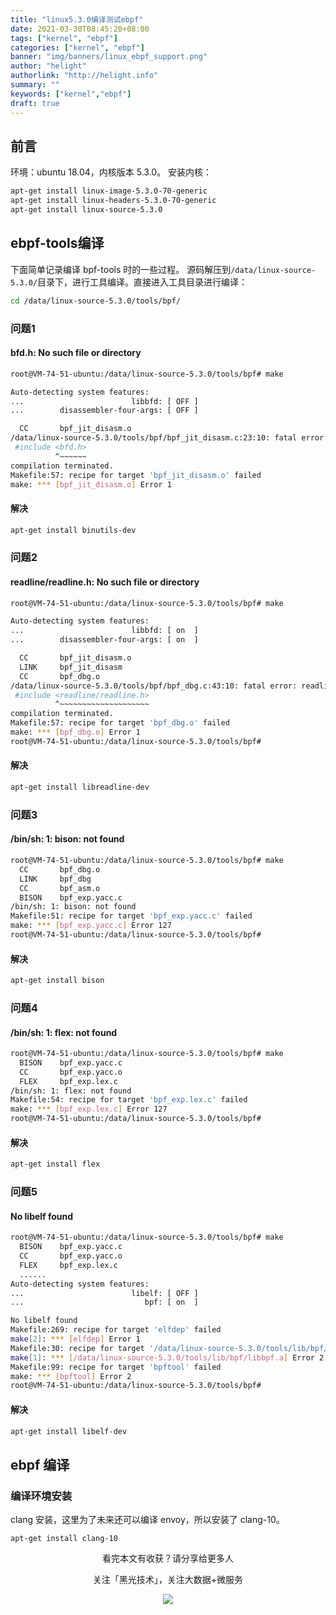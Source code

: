 ```yaml
---
title: "linux5.3.0编译测试ebpf"
date: 2021-03-30T08:45:20+08:00
tags: ["kernel", "ebpf"]
categories: ["kernel", "ebpf"]
banner: "img/banners/linux_ebpf_support.png"
author: "helight"
authorlink: "http://helight.info"
summary: ""
keywords: ["kernel","ebpf"]
draft: true
---
```


## 前言
环境：ubuntu 18.04，内核版本 5.3.0。
安装内核：
```sh
apt-get install linux-image-5.3.0-70-generic
apt-get install linux-headers-5.3.0-70-generic
apt-get install linux-source-5.3.0
```

## ebpf-tools编译
下面简单记录编译 bpf-tools 时的一些过程。
源码解压到`/data/linux-source-5.3.0/`目录下，进行工具编译。直接进入工具目录进行编译：
```sh
cd /data/linux-source-5.3.0/tools/bpf/
```
### 问题1
#### bfd.h: No such file or directory
```sh
root@VM-74-51-ubuntu:/data/linux-source-5.3.0/tools/bpf# make

Auto-detecting system features:
...                        libbfd: [ OFF ]
...        disassembler-four-args: [ OFF ]

  CC       bpf_jit_disasm.o
/data/linux-source-5.3.0/tools/bpf/bpf_jit_disasm.c:23:10: fatal error: bfd.h: No such file or directory
 #include <bfd.h>
          ^~~~~~~
compilation terminated.
Makefile:57: recipe for target 'bpf_jit_disasm.o' failed
make: *** [bpf_jit_disasm.o] Error 1
```
#### 解决
```sh
apt-get install binutils-dev
```
### 问题2
#### readline/readline.h: No such file or directory
```sh
root@VM-74-51-ubuntu:/data/linux-source-5.3.0/tools/bpf# make

Auto-detecting system features:
...                        libbfd: [ on  ]
...        disassembler-four-args: [ on  ]

  CC       bpf_jit_disasm.o
  LINK     bpf_jit_disasm
  CC       bpf_dbg.o
/data/linux-source-5.3.0/tools/bpf/bpf_dbg.c:43:10: fatal error: readline/readline.h: No such file or directory
 #include <readline/readline.h>
          ^~~~~~~~~~~~~~~~~~~~~
compilation terminated.
Makefile:57: recipe for target 'bpf_dbg.o' failed
make: *** [bpf_dbg.o] Error 1
root@VM-74-51-ubuntu:/data/linux-source-5.3.0/tools/bpf#
```
#### 解决
```sh
apt-get install libreadline-dev
```
### 问题3
#### /bin/sh: 1: bison: not found
```sh
root@VM-74-51-ubuntu:/data/linux-source-5.3.0/tools/bpf# make
  CC       bpf_dbg.o
  LINK     bpf_dbg
  CC       bpf_asm.o
  BISON    bpf_exp.yacc.c
/bin/sh: 1: bison: not found
Makefile:51: recipe for target 'bpf_exp.yacc.c' failed
make: *** [bpf_exp.yacc.c] Error 127
root@VM-74-51-ubuntu:/data/linux-source-5.3.0/tools/bpf# 
```
#### 解决
```sh
apt-get install bison
```
### 问题4
#### /bin/sh: 1: flex: not found
```sh
root@VM-74-51-ubuntu:/data/linux-source-5.3.0/tools/bpf# make
  BISON    bpf_exp.yacc.c
  CC       bpf_exp.yacc.o
  FLEX     bpf_exp.lex.c
/bin/sh: 1: flex: not found
Makefile:54: recipe for target 'bpf_exp.lex.c' failed
make: *** [bpf_exp.lex.c] Error 127
root@VM-74-51-ubuntu:/data/linux-source-5.3.0/tools/bpf# 
```
#### 解决
```sh
apt-get install flex
```
### 问题5
#### No libelf found
```sh
root@VM-74-51-ubuntu:/data/linux-source-5.3.0/tools/bpf# make
  BISON    bpf_exp.yacc.c
  CC       bpf_exp.yacc.o
  FLEX     bpf_exp.lex.c
  ......
Auto-detecting system features:
...                        libelf: [ OFF ]
...                           bpf: [ on  ]

No libelf found
Makefile:269: recipe for target 'elfdep' failed
make[2]: *** [elfdep] Error 1
Makefile:30: recipe for target '/data/linux-source-5.3.0/tools/lib/bpf/libbpf.a' failed
make[1]: *** [/data/linux-source-5.3.0/tools/lib/bpf/libbpf.a] Error 2
Makefile:99: recipe for target 'bpftool' failed
make: *** [bpftool] Error 2
root@VM-74-51-ubuntu:/data/linux-source-5.3.0/tools/bpf# 
```
#### 解决
```sh
apt-get install libelf-dev
```
## ebpf 编译
### 编译环境安装
clang 安装，这里为了未来还可以编译 envoy，所以安装了 clang-10。
```
apt-get install clang-10
```

<center>
看完本文有收获？请分享给更多人

关注「黑光技术」，关注大数据+微服务

![](/img/qrcode_helight_tech.jpg)
</center>